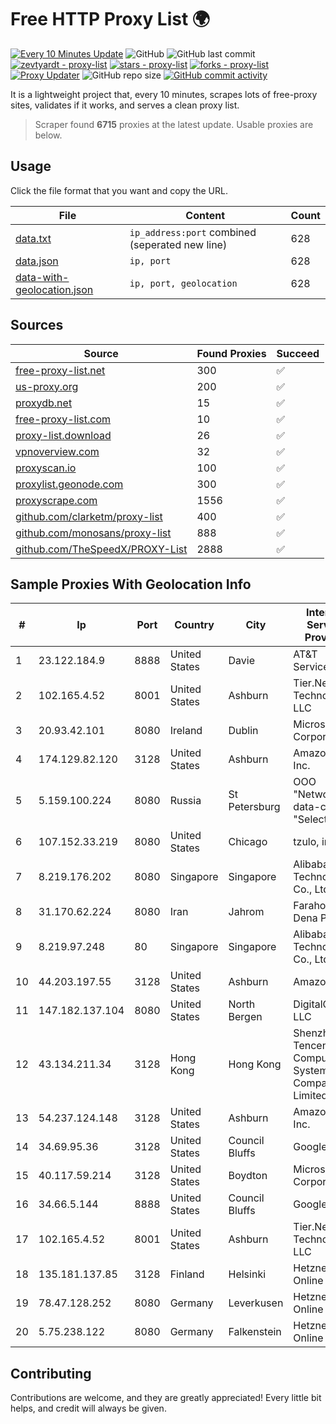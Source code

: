 
# Free HTTP Proxy List 🌍

[![Every 10 Minutes Update](https://github.com/mertguvencli/http-proxy-list/actions/workflows/main.yml/badge.svg?branch=main)](https://github.com/mertguvencli/http-proxy-list/actions/workflows/main.yml)
![GitHub](https://img.shields.io/github/license/mertguvencli/http-proxy-list)
![GitHub last commit](https://img.shields.io/github/last-commit/mertguvencli/http-proxy-list)
[![zevtyardt - proxy-list](https://img.shields.io/static/v1?label=zevtyardt&message=proxy-list&color=blue&logo=github)](https://github.com/zevtyardt/proxy-list "Go to GitHub repo")
[![stars - proxy-list](https://img.shields.io/github/stars/zevtyardt/proxy-list?style=social)](https://github.com/zevtyardt/proxy-list)
[![forks - proxy-list](https://img.shields.io/github/forks/zevtyardt/proxy-list?style=social)](https://github.com/zevtyardt/proxy-list)
[![Proxy Updater](https://github.com/zevtyardt/proxy-list/workflows/Proxy%20Updater/badge.svg)](https://github.com/zevtyardt/proxy-list/actions?query=workflow:"Proxy+Updater")
![GitHub repo size](https://img.shields.io/github/repo-size/zevtyardt/proxy-list)
[![GitHub commit activity](https://img.shields.io/github/commit-activity/m/zevtyardt/proxy-list?logo=commits)](https://github.com/zevtyardt/proxy-list/commits/main)

It is a lightweight project that, every 10 minutes, scrapes lots of free-proxy sites, validates if it works, and serves a clean proxy list.

> Scraper found **6715** proxies at the latest update. Usable proxies are below.

## Usage

Click the file format that you want and copy the URL.

|File|Content|Count|
|----|-------|-----|
|[data.txt](https://raw.githubusercontent.com/mertguvencli/http-proxy-list/main/proxy-list/data.txt)|`ip_address:port` combined (seperated new line)|628|
|[data.json](https://raw.githubusercontent.com/mertguvencli/http-proxy-list/main/proxy-list/data.json)|`ip, port`|628|
|[data-with-geolocation.json](https://raw.githubusercontent.com/mertguvencli/http-proxy-list/main/proxy-list/data-with-geolocation.json)|`ip, port, geolocation`|628|

## Sources

|Source|Found Proxies|Succeed|
|------|-------------|-------|
|[free-proxy-list.net](https://free-proxy-list.net)|300|✅|
|[us-proxy.org](https://www.us-proxy.org)|200|✅|
|[proxydb.net](http://proxydb.net)|15|✅|
|[free-proxy-list.com](https://free-proxy-list.com/?page=&port=&type%5B%5D=http&type%5B%5D=https&up_time=0&search=Search)|10|✅|
|[proxy-list.download](https://www.proxy-list.download/HTTP)|26|✅|
|[vpnoverview.com](https://vpnoverview.com/privacy/anonymous-browsing/free-proxy-servers)|32|✅|
|[proxyscan.io](https://www.proxyscan.io)|100|✅|
|[proxylist.geonode.com](https://proxylist.geonode.com/api/proxy-list?limit=300&page=1&sort_by=lastChecked&sort_type=desc&protocols=http,https)|300|✅|
|[proxyscrape.com](https://api.proxyscrape.com/v2/?request=displayproxies&protocol=http&timeout=10000&country=all&ssl=all&anonymity=all)|1556|✅|
|[github.com/clarketm/proxy-list](https://raw.githubusercontent.com/clarketm/proxy-list/master/proxy-list-raw.txt)|400|✅|
|[github.com/monosans/proxy-list](https://raw.githubusercontent.com/monosans/proxy-list/main/proxies/http.txt)|888|✅|
|[github.com/TheSpeedX/PROXY-List](https://raw.githubusercontent.com/TheSpeedX/PROXY-List/master/http.txt)|2888|✅|


## Sample Proxies With Geolocation Info

|#|Ip|Port|Country|City|Internet Service Provider|
|-|--|----|-------|----|-------------------------|
|1|23.122.184.9|8888|United States|Davie|AT&T Services, Inc.|
|2|102.165.4.52|8001|United States|Ashburn|Tier.Net Technologies LLC|
|3|20.93.42.101|8080|Ireland|Dublin|Microsoft Corporation|
|4|174.129.82.120|3128|United States|Ashburn|Amazon.com, Inc.|
|5|5.159.100.224|8080|Russia|St Petersburg|OOO "Network of data-centers "Selectel"|
|6|107.152.33.219|8080|United States|Chicago|tzulo, inc.|
|7|8.219.176.202|8080|Singapore|Singapore|Alibaba (US) Technology Co., Ltd.|
|8|31.170.62.224|8080|Iran|Jahrom|Farahoosh Dena PLC|
|9|8.219.97.248|80|Singapore|Singapore|Alibaba (US) Technology Co., Ltd.|
|10|44.203.197.55|3128|United States|Ashburn|Amazon.com|
|11|147.182.137.104|8080|United States|North Bergen|DigitalOcean, LLC|
|12|43.134.211.34|3128|Hong Kong|Hong Kong|Shenzhen Tencent Computer Systems Company Limited|
|13|54.237.124.148|3128|United States|Ashburn|Amazon.com, Inc.|
|14|34.69.95.36|3128|United States|Council Bluffs|Google LLC|
|15|40.117.59.214|3128|United States|Boydton|Microsoft Corporation|
|16|34.66.5.144|8888|United States|Council Bluffs|Google LLC|
|17|102.165.4.52|8001|United States|Ashburn|Tier.Net Technologies LLC|
|18|135.181.137.85|3128|Finland|Helsinki|Hetzner Online GmbH|
|19|78.47.128.252|8080|Germany|Leverkusen|Hetzner Online GmbH|
|20|5.75.238.122|8080|Germany|Falkenstein|Hetzner Online GmbH|



## Contributing

Contributions are welcome, and they are greatly appreciated! Every
little bit helps, and credit will always be given.

